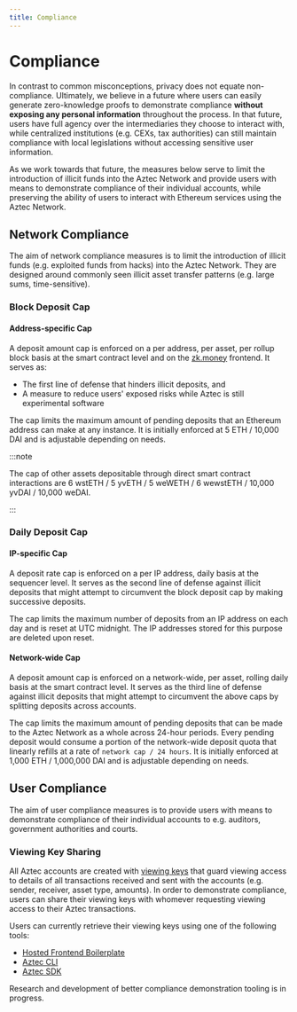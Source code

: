 ```yaml
---
title: Compliance
---
```


# Compliance

In contrast to common misconceptions, privacy does not equate non-compliance. Ultimately, we believe in a future where users can easily generate zero-knowledge proofs to demonstrate compliance **without exposing any personal information** throughout the process. In that future, users have full agency over the intermediaries they choose to interact with, while centralized institutions (e.g. CEXs, tax authorities) can still maintain compliance with local legislations without accessing sensitive user information.

As we work towards that future, the measures below serve to limit the introduction of illicit funds into the Aztec Network and provide users with means to demonstrate compliance of their individual accounts, while preserving the ability of users to interact with Ethereum services using the Aztec Network.

## Network Compliance

The aim of network compliance measures is to limit the introduction of illicit funds (e.g. exploited funds from hacks) into the Aztec Network. They are designed around commonly seen illicit asset transfer patterns (e.g. large sums, time-sensitive).

### Block Deposit Cap

#### Address-specific Cap

A deposit amount cap is enforced on a per address, per asset, per rollup block basis at the smart contract level and on the [zk.money](https://zk.money/) frontend. It serves as:

- The first line of defense that hinders illicit deposits, and
- A measure to reduce users' exposed risks while Aztec is still experimental software

The cap limits the maximum amount of pending deposits that an Ethereum address can make at any instance. It is initially enforced at 5 ETH / 10,000 DAI and is adjustable depending on needs.

:::note

The cap of other assets depositable through direct smart contract interactions are 6 wstETH / 5 yvETH / 5 weWETH / 6 wewstETH / 10,000 yvDAI / 10,000 weDAI.

:::

### Daily Deposit Cap

#### IP-specific Cap

A deposit rate cap is enforced on a per IP address, daily basis at the sequencer level. It serves as the second line of defense against illicit deposits that might attempt to circumvent the block deposit cap by making successive deposits.

The cap limits the maximum number of deposits from an IP address on each day and is reset at UTC midnight. The IP addresses stored for this purpose are deleted upon reset.

#### Network-wide Cap

A deposit amount cap is enforced on a network-wide, per asset, rolling daily basis at the smart contract level. It serves as the third line of defense against illicit deposits that might attempt to circumvent the above caps by splitting deposits across accounts.

The cap limits the maximum amount of pending deposits that can be made to the Aztec Network as a whole across 24-hour periods. Every pending deposit would consume a portion of the network-wide deposit quota that linearly refills at a rate of `network cap / 24 hours`. It is initially enforced at 1,000 ETH / 1,000,000 DAI and is adjustable depending on needs.

## User Compliance

The aim of user compliance measures is to provide users with means to demonstrate compliance of their individual accounts to e.g. auditors, government authorities and courts.

### Viewing Key Sharing

All Aztec accounts are created with [viewing keys](glossary.md#viewing-key) that guard viewing access to details of all transactions received and sent with the accounts (e.g. sender, receiver, asset type, amounts). In order to demonstrate compliance, users can share their viewing keys with whomever requesting viewing access to their Aztec transactions.

Users can currently retrieve their viewing keys using one of the following tools:

- [Hosted Frontend Boilerplate](https://aztec-frontend-boilerplate.netlify.app/)
- [Aztec CLI](https://github.com/critesjosh/azteccli)
- [Aztec SDK](sdk/usage/add-account.md#account-keys)

Research and development of better compliance demonstration tooling is in progress.
